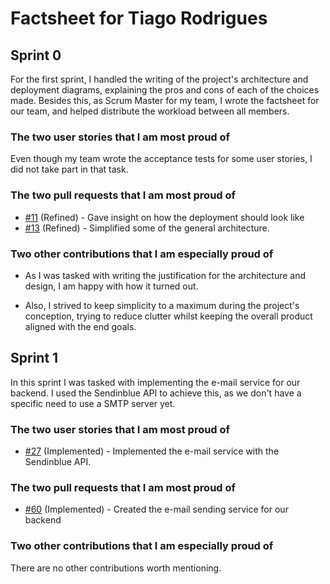 # Factsheet for Tiago Rodrigues

## Sprint 0

For the first sprint, I handled the writing of the project's architecture and deployment diagrams, explaining the pros and cons of each of the choices made. Besides this, as Scrum Master for my team, I wrote the factsheet for our team, and helped distribute the workload between all members.

### The two user stories that I am most proud of

Even though my team wrote the acceptance tests for some user stories, I did not take part in that task.

### The two pull requests that I am most proud of

-   [#11](https://github.com/FEUP-MEIC-DS-2022-1MEIC03/shift_planner_project/pull/11) (Refined) - Gave insight on how the deployment should look like
-   [#13](https://github.com/FEUP-MEIC-DS-2022-1MEIC03/shift_planner_project/pull/13) (Refined) - Simplified some of the general architecture.

### Two other contributions that I am especially proud of

-   As I was tasked with writing the justification for the architecture and design, I am happy with how it turned out.

-   Also, I strived to keep simplicity to a maximum during the project's conception, trying to reduce clutter whilst keeping the overall product aligned with the end goals.

## Sprint 1

In this sprint I was tasked with implementing the e-mail service for our backend. I used the Sendinblue API to achieve this, as we don't have a specific need to use a SMTP server yet.

### The two user stories that I am most proud of

-   [#27](https://github.com/FEUP-MEIC-DS-2022-1MEIC03/shift_planner_project/issues/27) (Implemented) - Implemented the e-mail service with the Sendinblue API.

### The two pull requests that I am most proud of

-   [#60](https://github.com/FEUP-MEIC-DS-2022-1MEIC03/shift_planner_project/pull/60) (Implemented) - Created the e-mail sending service for our backend

### Two other contributions that I am especially proud of

There are no other contributions worth mentioning.
